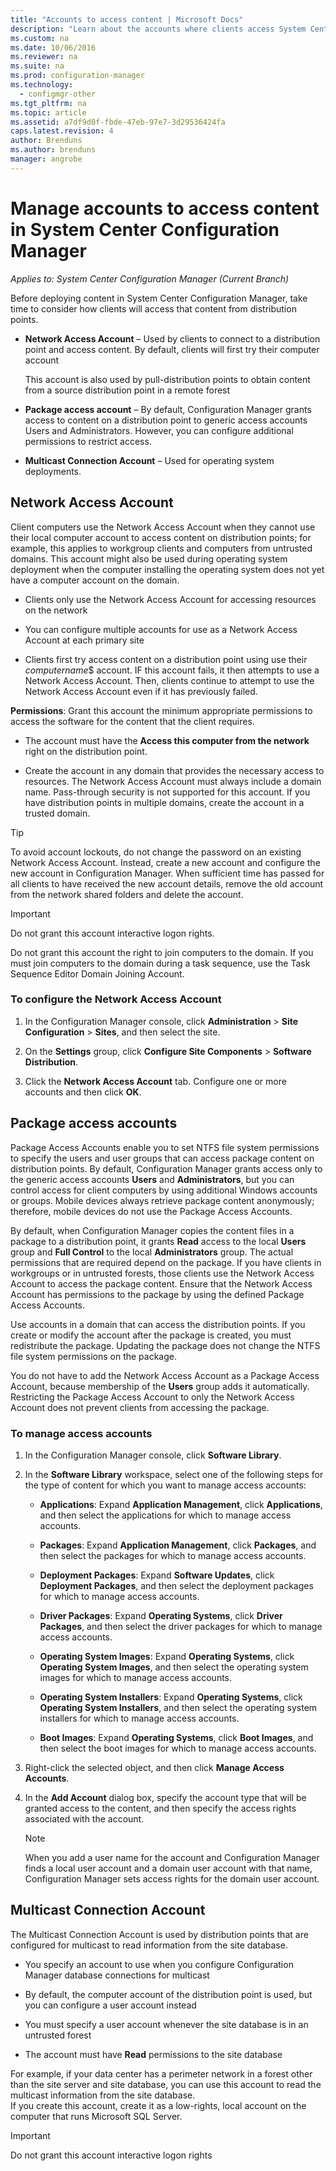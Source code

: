```yaml
---
title: "Accounts to access content | Microsoft Docs"
description: "Learn about the accounts where clients access System Center Configuration Manager content."
ms.custom: na
ms.date: 10/06/2016
ms.reviewer: na
ms.suite: na
ms.prod: configuration-manager
ms.technology:
  - configmgr-other
ms.tgt_pltfrm: na
ms.topic: article
ms.assetid: a7df9d0f-fbde-47eb-97e7-3d29536424fa
caps.latest.revision: 4
author: Brendunsms.author: brendunsmanager: angrobe
---
```

# Manage accounts to access content in System Center Configuration Manager*Applies to: System Center Configuration Manager (Current Branch)*
Before deploying content in System Center Configuration Manager, take time to consider how clients will access that content from distribution points.  

-   **Network Access Account** – Used by clients to connect to a distribution point and access content. By default, clients will first try their computer account  

     This account is also used by pull-distribution points to obtain content from a source distribution point in a remote forest  

-   **Package access account** – By default, Configuration Manager grants access to content on a distribution point to generic access accounts Users and Administrators. However, you can configure additional permissions to restrict access.  

-   **Multicast Connection Account** – Used for operating system deployments.  

##  <a name="bkmk_NAA"></a> Network Access Account  
 Client computers use the Network Access Account when they cannot use their local computer account to access content on distribution points; for example, this applies to workgroup clients and computers from untrusted domains. This account might also be used during operating system deployment when the computer installing the operating system does not yet have a computer account on the domain.  

-   Clients only use the Network Access Account for accessing resources on the network  

-   You can configure multiple accounts for use as a Network Access Account at each primary site  

-   Clients first try access content on a distribution point using  use their *computername*$ account. IF this account fails, it then attempts to use a Network Access Account. Then, clients continue to attempt to use the Network Access Account even if it has previously failed.  

**Permissions**: Grant this account the minimum appropriate permissions to access the software for the content that the client requires.  

-   The account must have the **Access this computer from the network** right on the distribution point.  

-   Create the account in any domain that provides the necessary access to resources. The Network Access Account must always include a domain name. Pass-through security is not supported for this account. If you have distribution points in multiple domains, create the account in a trusted domain.  

> [!TIP]  
>  To avoid account lockouts, do not change the password on an existing Network Access Account. Instead, create a new account and configure the new account in Configuration Manager. When sufficient time has passed for all clients to have received the new account details, remove the old account from the network shared folders and delete the account.  

> [!IMPORTANT]  
>  Do not grant this account interactive logon rights.  
>   
>  Do not grant this account the right to join computers to the domain. If you must join computers to the domain during a task sequence, use the Task Sequence Editor Domain Joining Account.  

### To configure the Network Access Account  

1.  In the Configuration Manager console, click **Administration** >   **Site Configuration** >  **Sites**, and then select the site.  

2.  On the **Settings** group, click **Configure Site Components** > **Software Distribution**.  

3.  Click the **Network Access Account** tab. Configure one or more accounts and then click **OK**.  

##  <a name="bkmk_Paa"></a> Package access accounts  
 Package Access Accounts enable you to set NTFS file system permissions to specify the users and user groups that can access package content on distribution points. By default, Configuration Manager grants access only to the generic access accounts **Users** and **Administrators**, but you can control access for client computers by using additional Windows accounts or groups. Mobile devices always retrieve package content anonymously; therefore, mobile devices do not use the Package Access Accounts.  

 By default, when Configuration Manager copies the content files in a package to a distribution point, it grants **Read** access to the local **Users** group and **Full Control** to the local **Administrators** group. The actual permissions that are required depend on the package. If you have clients in workgroups or in untrusted forests, those clients use the Network Access Account to access the package content. Ensure that the Network Access Account has permissions to the package by using the defined Package Access Accounts.  

 Use accounts in a domain that can access the distribution points. If you create or modify the account after the package is created, you must redistribute the package. Updating the package does not change the NTFS file system permissions on the package.  

 You do not have to add the Network Access Account as a Package Access Account, because membership of the **Users** group adds it automatically. Restricting the Package Access Account to only the Network Access Account does not prevent clients from accessing the package.  

### To manage access accounts  

1.  In the Configuration Manager console, click **Software Library**.  

2.  In the **Software Library** workspace, select one of the following steps for the type of content for which you want to manage access accounts:  

    -   **Applications**: Expand **Application Management**, click **Applications**, and then select the applications for which to manage access accounts.  

    -   **Packages**: Expand **Application Management**, click **Packages**, and then select the packages for which to manage access accounts.  

    -   **Deployment Packages**: Expand **Software Updates**, click **Deployment Packages**, and then select the deployment packages for which to manage access accounts.  

    -   **Driver Packages**: Expand **Operating Systems**, click **Driver Packages**, and then select the driver packages for which to manage access accounts.  

    -   **Operating System Images**: Expand **Operating Systems**, click **Operating System Images**, and then select the operating system images for which to manage access accounts.  

    -   **Operating System Installers**: Expand **Operating Systems**, click **Operating System Installers**, and then select the operating system installers for which to manage access accounts.  

    -   **Boot Images**: Expand **Operating Systems**, click **Boot Images**, and then select the boot images for which to manage access accounts.  

3.  Right-click the selected object, and then click **Manage Access Accounts**.  

4.  In the **Add Account** dialog box, specify the account type that will be granted access to the content, and then specify the access rights associated with the account.  

    > [!NOTE]  
    >  When you add a user name for the account and Configuration Manager finds a local user account and a domain user account with that name, Configuration Manager sets access rights for the domain user account.  

##  <a name="bkmk_multi"></a> Multicast Connection Account  
 The Multicast Connection Account is used by distribution points that are configured for multicast to read information from the site database.  

-   You specify an account to use when you configure Configuration Manager database connections for multicast  

-   By default, the computer account of the distribution point is used, but you can configure a user account instead  

-   You must specify a user account whenever the site database is in an untrusted forest  

-   The account must have **Read** permissions to the site database  

For example, if your data center has a perimeter network in a forest other than the site server and site database, you can use this account to read the multicast information from the site database.  
If you create this account, create it as a low-rights, local account on the computer that runs Microsoft SQL Server.  

> [!IMPORTANT]  
>  Do not grant this account interactive logon rights  
